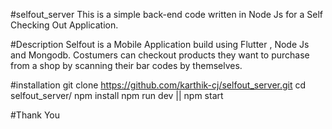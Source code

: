 #selfout_server
This is a simple back-end code written in Node Js for a Self Checking Out Application.

#Description
Selfout is a Mobile Application build using Flutter , Node Js and Mongodb.
Costumers can checkout products they want to purchase from a shop by scanning their bar codes by themselves.

#installation
git clone https://github.com/karthik-cj/selfout_server.git
cd selfout_server/
npm install
npm run dev || npm start

#Thank You
